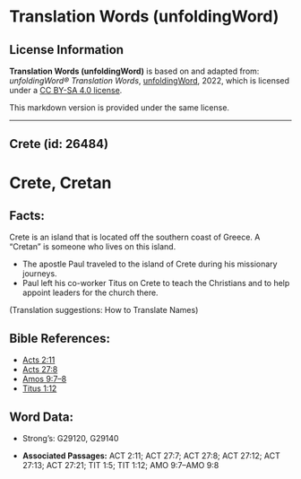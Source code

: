 # Translation Words (unfoldingWord)

## License Information

**Translation Words (unfoldingWord)** is based on and adapted from: _unfoldingWord® Translation Words_, [unfoldingWord](https://unfoldingword.org/utw), 2022, which is licensed under a [CC BY-SA 4.0 license](https://creativecommons.org/licenses/by-sa/4.0/legalcode.en).

This markdown version is provided under the same license.



--------------------------------

## Crete (id: 26484)

Crete, Cretan
=============

Facts:
------

Crete is an island that is located off the southern coast of Greece. A “Cretan” is someone who lives on this island.

* The apostle Paul traveled to the island of Crete during his missionary journeys.
* Paul left his co\-worker Titus on Crete to teach the Christians and to help appoint leaders for the church there.

(Translation suggestions: How to Translate Names)

Bible References:
-----------------

* [Acts 2:11](https://ref.ly/Acts2:11)
* [Acts 27:8](https://ref.ly/Acts27:8)
* [Amos 9:7–8](https://ref.ly/Amos9:7-Amos9:8)
* [Titus 1:12](https://ref.ly/Titus1:12)

Word Data:
----------

* Strong’s: G29120, G29140

* **Associated Passages:** ACT 2:11; ACT 27:7; ACT 27:8; ACT 27:12; ACT 27:13; ACT 27:21; TIT 1:5; TIT 1:12; AMO 9:7–AMO 9:8

